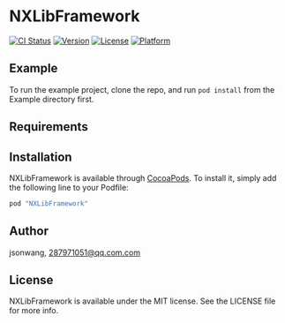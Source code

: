 # NXLibFramework

[![CI Status](http://img.shields.io/travis/jsonwang/NXLibFramework.svg?style=flat)](https://travis-ci.org/jsonwang/NXLibFramework)
[![Version](https://img.shields.io/cocoapods/v/NXLibFramework.svg?style=flat)](http://cocoapods.org/pods/NXLibFramework)
[![License](https://img.shields.io/cocoapods/l/NXLibFramework.svg?style=flat)](http://cocoapods.org/pods/NXLibFramework)
[![Platform](https://img.shields.io/cocoapods/p/NXLibFramework.svg?style=flat)](http://cocoapods.org/pods/NXLibFramework)

## Example

To run the example project, clone the repo, and run `pod install` from the Example directory first.

## Requirements

## Installation

NXLibFramework is available through [CocoaPods](http://cocoapods.org). To install
it, simply add the following line to your Podfile:

```ruby
pod "NXLibFramework"
```

## Author

jsonwang, 287971051@qq.com.com

## License

NXLibFramework is available under the MIT license. See the LICENSE file for more info.
